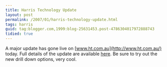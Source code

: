 ```yaml
---
title: Harris Technology Update
layout: post
permalink: /2007/01/harris-technology-update.html
tags: harris
guid: tag:blogger.com,1999:blog-25631453.post-4786304017972888743
tidied: true
---
```


A major update has gone live on [www.ht.com.au](http://www.ht.com.au/) today.
Full details of the update are available [here](http://www.ht.com.au/itype/articles/article/improving_the_new_ht_com_au/information_detail.hts).
Be sure to try out the new drill down options, very cool.
